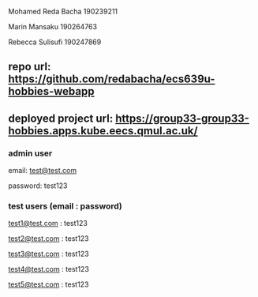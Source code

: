 Mohamed Reda Bacha 190239211

Marin Mansaku 190264763

Rebecca Sulisufi 190247869


## repo url: https://github.com/redabacha/ecs639u-hobbies-webapp

## deployed project url: https://group33-group33-hobbies.apps.kube.eecs.qmul.ac.uk/


### admin user

email: test@test.com

password: test123

### test users (email : password)

test1@test.com : test123

test2@test.com : test123

test3@test.com : test123

test4@test.com : test123

test5@test.com : test123
